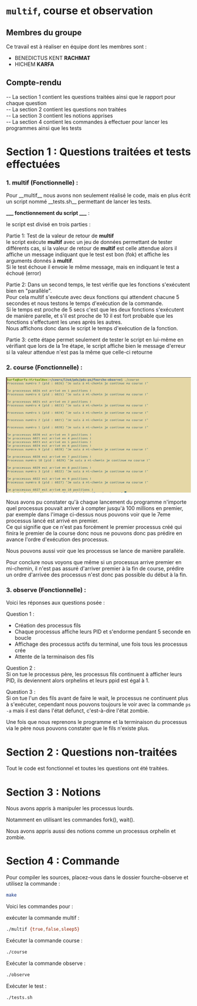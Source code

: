 #   `multif`, course et observation

## Membres du groupe

Ce travail est à réaliser en équipe dont les membres sont :

- BENEDICTUS KENT **RACHMAT**
- HICHEM **KARFA**

##  Compte-rendu 

-- La section 1 contient les questions traitées ainsi que le rapport pour chaque question <br/>
-- La section 2 contient les questions non traitées <br/>
-- La section 3 contient les notions apprises<br/>
-- La section 4 contient les commandes à effectuer pour lancer les programmes ainsi que les tests

# Section 1 : Questions traitées et tests effectuées

<h3> 1. multif (Fonctionnelle) : <br/> </h3>
Pour __multif__ nous avons non seulement réalisé le code, mais en plus écrit un script nommé __tests.sh__ permettant de lancer les tests.

<strong> ___ fonctionnement du script ___</strong> : <br/>

le script est divisé en trois parties :

Partie 1: Test de la valeur de retour de __multif__<br>
le script exécute __multif__ avec un jeu de données permettant de tester différents cas, si la valeur de retour de __multif__ est celle attendue alors il affiche un message indiquant que le test est bon (fok)
et affiche les arguments donnés à __multif__.<br/>
Si le test échoue il envoie le même message, mais en indiquant le test a échoué (error)


Partie 2:
Dans un second temps, le test vérifie que les fonctions s'exécutent bien en "parallèle".<br/>
Pour cela multif s'exécute avec deux fonctions qui attendent chacune 5 secondes et nous testons le temps d'exécution de la commande. <br/>
Si le temps est proche de 5 secs c'est que les deux fonctions s'exécutent de manière parelle, et s'il est proche de 10 il est fort probable que les fonctions s'effectuent les unes après les autres.<br/>
Nous affichons donc dans le script le temps d'exécution de la fonction.

Partie 3:
cette étape permet seulement de tester le script en lui-même en vérifiant que lors de la 1re étape, le script affiche bien le message d'erreur si la valeur attendue n'est pas la même que celle-ci retourne

<h3> 2. course (Fonctionnelle) : <br/> </h3>

![Image course](images/course.png "Image course")

Nous avons pu constater qu'à chaque lancement du programme n'importe quel processus pouvait arriver à compter jusqu'à 100 millions en premier, par exemple dans l'image ci-dessus nous pouvons voir que le 7eme processus lancé est arrivé en premier. <br/>
Ce qui signifie que ce n'est pas forcément le premier processus créé qui finira le premier de la course donc nous ne pouvons donc pas prédire en avance l'ordre d'exécution des processus. <br/>

Nous pouvons aussi voir que les processus se lance de manière parallèle.

Pour conclure nous voyons que même si un processus arrive premier en mi-chemin, il n'est pas assuré d'arriver premier à la fin de course, prédire un ordre d'arrivée des processus n'est donc pas possible du début à la fin.


<h3> 3. observe (Fonctionnelle) : <br/> </h3>

Voici les réponses aux questions posée :

Question 1 :
- Création des processus fils
- Chaque processus affiche leurs PID et s'endorme pendant 5 seconde en boucle
- Affichage des processus actifs du terminal, une fois tous les processus crée
- Attente de la terminaison des fils

Question 2 :<br/>
Si on tue le processus père, les processus fils continuent à afficher leurs PID, ils deviennent alors orphelins et leurs ppid est égal à 1.

Question 3 : <br/>
Si on tue l'un des fils avant de faire le wait, le processus ne continuent plus à s'exécuter, 
cependant nous pouvons toujours le voir avec la commande `ps -a` mais il est dans l'état defunct, c'est-à-dire l'état zombie.

Une fois que nous reprenons le programme et la terminaison du processus via le père nous pouvons constater que le fils n'existe plus.

# Section 2 : Questions non-traitées

Tout le code est fonctionnel et toutes les questions ont été traitées.

# Section 3 : Notions

Nous avons appris à manipuler les processus lourds.

Notamment en utilisant les commandes fork(), wait().

Nous avons appris aussi des notions comme un processus orphelin et zombie.

# Section 4 : Commande

Pour compiler les sources, placez-vous dans le dossier fourche-observe et utilisez la commande :
```bash
make
```

Voici les commandes pour :

exécuter la commande multif :
<br/>
```bash
./multif {true,false,sleep5}
```


Exécuter la commande course :
```bash
./course
```

Exécuter la commande observe :

```bash
./observe
```

Exécuter le test :

```bash
./tests.sh
```
